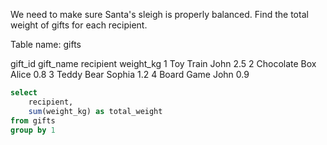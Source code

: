 We need to make sure Santa's sleigh is properly balanced. Find the total weight of gifts for each recipient.

Table name: gifts

gift_id	gift_name	recipient	weight_kg
1	Toy Train	John	2.5
2	Chocolate Box	Alice	0.8
3	Teddy Bear	Sophia	1.2
4	Board Game	John	0.9


```sql
select
    recipient,
    sum(weight_kg) as total_weight
from gifts
group by 1
```